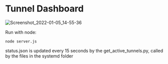 # Tunnel Dashboard

![Screenshot_2022-01-05_14-55-36](https://user-images.githubusercontent.com/7833164/148281280-3aa14f34-c9a6-4d9f-b570-f69a3abb8ee9.png)

Run with node:

`node server.js`

status.json is updated every 15 seconds by the get_active_tunnels.py, called by the files in the systemd folder
